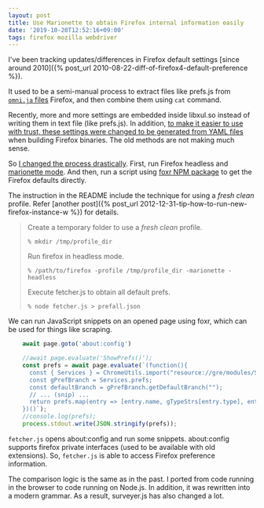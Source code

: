 ```yaml
---
layout: post
title: Use Marionette to obtain Firefox internal information easily
date: '2019-10-20T12:52:16+09:00'
tags: firefox mozilla webdriver
---
```

I've been tracking updates/differences in Firefox default settings [since around 2010]({% post_url 2010-08-22-diff-of-firefox4-default-preference %}).

It used to be a semi-manual process to extract files like prefs.js from [`omni.ja` files](https://developer.mozilla.org/en-US/docs/Mozilla/About_omni.ja_%28formerly_omni.jar%29) Firefox, and then combine them using `cat` command.

Recently, more and more settings are embedded inside libxul.so instead of writing them in text file (like prefs.js).
In addition, [to make it easier to use with trust, these settings were changed to be generated from YAML files](https://bugzilla.mozilla.org/show_bug.cgi?id=1563555) when building Firefox binaries.
The old methods are not making much sense.

So [I changed the process drastically](https://github.com/cat-in-136/firefox-prefjs-surveyer/pull/3). First, run Firefox headless and [marionette mode](https://firefox-source-docs.mozilla.org/testing/marionette/index.html). And then, run a script using [foxr NPM package](https://www.npmjs.com/package/foxr) to get the Firefox defaults directly.

The instruction in the README include the technique for using a *fresh clean* profile. Refer [another post]({% post_url 2012-12-31-tip-how-to-run-new-firefox-instance-w %}) for details.

> Create a temporary folder to use a *fresh clean* profile.
> 
>     % mkdir /tmp/profile_dir
> 
> Run firefox in headless mode.
> 
>     % /path/to/firefox -profile /tmp/profile_dir -marionette -headless
> 
> Execute fetcher.js to obtain all default prefs.
> 
>     % node fetcher.js > prefall.json

We can run JavaScript snippets on an opened page using foxr, which can be used for things like scraping.

```javascript
    await page.goto('about:config')

    //await page.evaluate('ShowPrefs()');
    const prefs = await page.evaluate(`(function(){
      const { Services } = ChromeUtils.import("resource://gre/modules/Services.jsm");
      const gPrefBranch = Services.prefs;
      const defaultBranch = gPrefBranch.getDefaultBranch("");
      // ... (snip) ...
      return prefs.map(entry => [entry.name, gTypeStrs[entry.type], entry.value]);
    })()`);
    //console.log(prefs);
    process.stdout.write(JSON.stringify(prefs));
```

`fetcher.js` opens about:config and run some snippets.
about:config supports firefox private interfaces (used to be available with old extensions).
So, `fetcher.js` is able to access Firefox preference information.

The comparison logic is the same as in the past.
I ported from code running in the browser to code running on Node.js.
In addition, it was rewritten into a modern grammar.
As a result, surveyer.js has also changed a lot.
